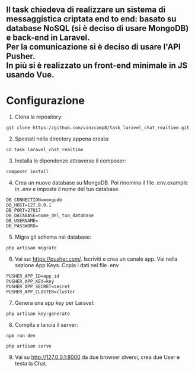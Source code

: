 <p align="center"><h2> Il task chiedeva di realizzare un sistema di messaggistica criptata end to end: basato su database NoSQL (si è deciso di usare MongoDB) e back-end in Laravel. <br>Per la comunicazione si è deciso di usare l'API Pusher. <br>In più si è realizzato un front-end minimale in JS usando Vue. </h2></p>

# Configurazione
1. Clona la repository:
```
git clone https://github.com/vinzcamp8/task_laravel_chat_realtime.git
```

2. Spostati nella directory appena creata:
```
cd task_laravel_chat_realtime
```

3. Installa le dipendenze attraverso il composer:
```
composer install
```

4. Crea un nuovo database su MongoDB. Poi rinomina il file .env.example in .env e imposta il nome del tuo database.
```
DB_CONNECTION=mongodb
DB_HOST=127.0.0.1
DB_PORT=27017
DB_DATABASE=nome_del_tuo_database
DB_USERNAME=
DB_PASSWORD=
```

5. Migra gli schema nel database:
```
php artisan migrate
```

6. Vai su: https://pusher.com/. Iscriviti e crea un canale app. Vai nella sezione App Keys. Copia i dati nel file .env 
```
PUSHER_APP_ID=app_id
PUSHER_APP_KEY=key
PUSHER_APP_SECRET=secret
PUSHER_APP_CLUSTER=cluster
```

7. Genera una app key per Laravel:
```
php artisan key:generate
``` 

8. Compila e lancia il server:
```
npm run dev
``` 
```
php artisan serve
``` 
9. Vai su http://127.0.0.1:8000 da due browser diversi, crea due User e testa la Chat.